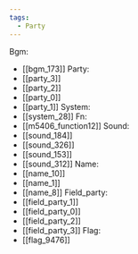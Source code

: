 ```yaml
---
tags:
  - Party
---
```

Bgm:
- [[bgm_173]]
Party:
- [[party_3]]
- [[party_2]]
- [[party_0]]
- [[party_1]]
System:
- [[system_28]]
Fn:
- [[m5406_function12]]
Sound:
- [[sound_184]]
- [[sound_326]]
- [[sound_153]]
- [[sound_312]]
Name:
- [[name_10]]
- [[name_1]]
- [[name_8]]
Field_party:
- [[field_party_1]]
- [[field_party_0]]
- [[field_party_2]]
- [[field_party_3]]
Flag:
- [[flag_9476]]

